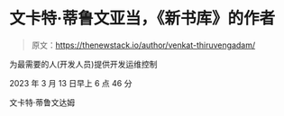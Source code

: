 # 文卡特·蒂鲁文亚当，《新书库》的作者

> 原文：<https://thenewstack.io/author/venkat-thiruvengadam/>

为最需要的人(开发人员)提供开发运维控制

2023 年 3 月 13 日早上 6 点 46 分

文卡特·蒂鲁文达姆